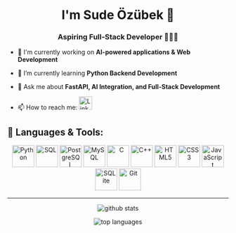 <h1 align="center">I'm Sude Özübek 🌟</h1>
<h3 align="center">Aspiring Full-Stack Developer 👩🏻‍💻</h3>


- 🚀 I'm currently working on **AI-powered applications & Web Development**
- 🌱 I’m currently learning **Python Backend Development**
- 💬 Ask me about **FastAPI, AI Integration, and Full-Stack Development**
  
- 📫 How to reach me:
  <a href="https://www.linkedin.com/in/sudeozubek/" target="_blank">
    <img src="https://cdn.jsdelivr.net/gh/devicons/devicon/icons/linkedin/linkedin-original.svg" alt="LinkedIn" width="30" height="30"/>
  </a>



## 🚀 Languages & Tools:
<p align="center">
  <a href="https://www.python.org/" target="_blank"><img src="https://cdn.jsdelivr.net/gh/devicons/devicon/icons/python/python-original.svg" alt="Python" width="50" height="50"/></a>
  <a href="https://www.w3schools.com/sql/" target="_blank"><img src="https://upload.wikimedia.org/wikipedia/commons/8/87/Sql_data_base_with_logo.png" alt="SQL" width="50" height="50"/></a>
  <a href="https://www.postgresql.org/" target="_blank"><img src="https://cdn.jsdelivr.net/gh/devicons/devicon/icons/postgresql/postgresql-original.svg" alt="PostgreSQL" width="50" height="50"/></a>
  <a href="https://www.mysql.com/" target="_blank"><img src="https://cdn.jsdelivr.net/gh/devicons/devicon/icons/mysql/mysql-original.svg" alt="MySQL" width="50" height="50"/></a>
  <a href="https://en.cppreference.com/w/c" target="_blank"><img src="https://cdn.jsdelivr.net/gh/devicons/devicon/icons/c/c-original.svg" alt="C" width="50" height="50"/></a>
  <a href="https://cplusplus.com/" target="_blank"><img src="https://cdn.jsdelivr.net/gh/devicons/devicon/icons/cplusplus/cplusplus-original.svg" alt="C++" width="50" height="50"/></a>
  <a href="https://developer.mozilla.org/en-US/docs/Web/HTML" target="_blank"><img src="https://cdn.jsdelivr.net/gh/devicons/devicon/icons/html5/html5-original.svg" alt="HTML5" width="50" height="50"/></a>
  <a href="https://developer.mozilla.org/en-US/docs/Web/CSS" target="_blank"><img src="https://cdn.jsdelivr.net/gh/devicons/devicon/icons/css3/css3-original.svg" alt="CSS3" width="50" height="50"/></a>
  <a href="https://developer.mozilla.org/en-US/docs/Web/JavaScript" target="_blank"><img src="https://cdn.jsdelivr.net/gh/devicons/devicon/icons/javascript/javascript-original.svg" alt="JavaScript" width="50" height="50"/></a>
  <a href="https://www.sqlite.org/" target="_blank"><img src="https://cdn.jsdelivr.net/gh/devicons/devicon/icons/sqlite/sqlite-original.svg" alt="SQLite" width="50" height="50"/></a>
  <a href="https://git-scm.com/" target="_blank"><img src="https://cdn.jsdelivr.net/gh/devicons/devicon/icons/git/git-original.svg" alt="Git" width="50" height="50"/></a>
</p>

---

<p align="center">
  <img src="https://github-readme-stats.vercel.app/api?username=sudeozubek&show_icons=true&theme=radical" alt="github stats" />
</p>


<p align="center">
  <img src="https://github-readme-stats.vercel.app/api/top-langs/?username=sudeozubek&layout=compact&theme=radical" alt="top languages" />
</p>




